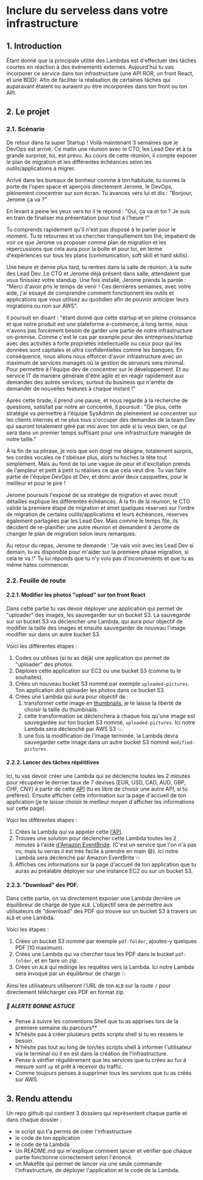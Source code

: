 # Inclure du serveless dans votre infrastructure

## 1. Introduction
Étant donné que la principale utilité des Lambdas est d'effectuer des tâches courtes en réaction à des événements externes.
Aujourd'hui tu vas incorporer ce service dans ton infrastructure (une API ROR, un front React, et une BDD).
Afin de faciliter la réalisation de certaines tâches qui auparavant étaient ou auraient pu être incorporées dans ton front ou ton API.

## 2. Le projet
### 2.1. Scénario
De retour dans ta super Startup ! Voilà maintenant 3 semaines que le DevOps est arrivé.
Ce matin une réunion avec le CTO, les Lead Dev et à ta grande surprise, toi, est prévu.
Au cours de cette réunion, il compte exposer le plan de migration et les différentes échéances selon les outils/applications à migrer.

Arrivé dans les bureaux de bonheur comme à ton habitude, tu ouvres la porte de l'open space et aperçois directement Jerome, le DevOps, pleinement concentrer sur son écran.
Tu avances vers lui et dis : "Bonjour, Jerome ça va ?"

En levant à peine les yeux vers toi il te répond : "Oui, ça va et toi ? Je suis en train de finaliser ma présentation pour tout à l'heure !"

Tu comprends rapidement qu'il n'est pas disposé à te parler pour le moment. 
Tu te retournes et va chercher tranquillement ton thé, impatient de voir ce que Jerome va proposer comme plan de migration et les répercussions que cela aura pour la boîte et pour toi, en terme d'expériences sur tous les plans (communication, soft skill et hard skills).

Une heure et demie plus tard, tu rentres dans la salle de réunion, à la suite des Lead Dev.
Le CTO et Jerome déjà présent dans salle, attendaient que vous finissiez votre standup.
Une fois installé, Jerome prends la parole : "Merci d'avoir pris le temps de venir ! 
Ces dernières semaines, avec votre aide, j'ai essayé de comprendre comment fonctionnent les outils et applications que vous utilisez au quotidien
afin de pouvoir anticiper leurs migrations ou non sur AWS".

Il poursuit en disant : "étant donné que cette startup et en pleine croissance 
et que notre produit est une plateforme e-commerce, à long terme, 
nous n'avons pas forcément besoin de garder une partie de notre infrastructure on-premise.
Comme c'est le cas par example pour des entreprises/startup avec des activités 
à forte propriétés intellectuelle ou ceux pour qui les données sont capitales 
et ultra confidentielles comme les banques.
En conséquence, nous allons nous efforcer d'avoir infrastructure avec un maximum de services managés 
où la gestion de serveurs sera minimal. Pour permettre à l'équipe dev de concentrer sur le développement. 
Et au service IT de manière générale d'être agile et en réagir rapidement aux demandes des autres services, surtout du business qui n'arrête de demander de nouvelles features à chaque instant !"

Après cette tirade, il prend une pause, et nous regarde à la recherche de questions, satisfait par notre air concentré, il poursuit :
"De plus, cette stratégie va permettre à l'équipe SysAdmin de pleinement se concentrer sur les clients internes 
et ne plus tous s'occuper des demandes de la team Dev qui sauront totalement 
géré par moi avec ton aide si tu veux bien, ce qui sera dans un premier temps suffisant pour une infrastructure managée de notre taille."

À la fin de sa phrase, je vois que son doigt me désigne, totalement surpris, 
tes cordes vocales ne t'obéisse plus, alors tu hoches la tête tout simplement.
Mais au fond de toi une vague de peur et d'excitation prends de l'ampleur et petit à petit tu réalises ce que cela veut dire.
Tu vas faire partie de l'équipe DevOps et Dev, et donc avoir deux casquettes, pour le meilleur et pour le pire !

Jerome poursuis l'exposé de sa stratégie de migration et avec moult détailles explique les différentes échéances. 
À la fin de la réunion, le CTO valide la premiere étape de migration et émet quelques réserves sur l'ordre de migration 
de certains outils/applications et leurs échéances, réserves également partagées par les Lead Dev.
Mais comme le temps file, ils décident de re-planifier une autre réunion et demandent à Jerome de changer le plan de migration selon leurs remarques. 

Au retour du repas, Jerome te demande : "Je vais voir avec les Lead Dev si demain, tu es disponible pour m'aider sur la premiere phase migration, si cela te va !"
Tu lui réponds que tu n'y vois pas d'inconvénients et que tu as même hates commencer.

### 2.2. Feuille de route
#### 2.2.1. Modifier les photos "upload" sur ton front React
Dans cette partie tu vas devoir déployer une application qui permet de "uploader" des images,
les sauvegarder sur un bucket S3.
La sauvegarde sur un bucket S3 va déclencher une Lambda, 
qui aura pour objectif de modifier la taille des images et ensuite sauvegarder de nouveau l'image modifier sur dans un autre bucket S3.

Voici les différentes étapes : 
1. Codes ou utilises (si tu as déjà) une application qui permet de "uploader" des photos.
2. Déploies cette application sur EC2 ou une bucket S3 (comme tu le souhaites).
3. Crées un nouveau bucket S3 nommé par exemple `uploaded-pictures`. Ton application doit uploader les photos dans ce bucket S3.
4. Crées une Lambda qui aura pour objectif de :
   1. transformer cette image en [thumbnails](https://www.techtarget.com/whatis/definition/thumbnail), je te laisse la liberté de choisir la taille du thumbnails.
   2. cette transformation se déclenchera à chaque fois qu'une image est sauvegardée sur ton bucket S3 nommé, `uploaded-pictures`. Ici notre Lambda sera déclenché par AWS S3 💥.
   3. une fois la modification de l'image terminée, la Lambda devra sauvegarder cette image dans un autre bucket S3 nommé `modified-pictures`.


#### 2.2.2. Lancer des tâches répétitives
Ici, tu vas devoir créer une Lambda qui se déclenche toutes les 2 minutes 
pour récupérer le dernier taux de 7 devises (EUR, USD, CAD, AUD, GBP, CHF, CNY) 
à partir de cette [API](https://www.abstractapi.com/exchange-rate-api#docs) 
(tu es libre de choisir une autre API, si tu préfères). 
Ensuite afficher cette information sur la page d'accueil de ton application (je te laisse choisir le meilleur moyen d'afficher les informations sur cette page).

Voici les différentes étapes :
1. Crées la Lambda qui va appeler cette [l'API](https://www.abstractapi.com/exchange-rate-api#docs).
2. Trouves une solution pour déclencher cette Lambda toutes les 2 minutes à l'aide [d'Amazon EventBride](https://docs.aws.amazon.com/eventbridge/latest/userguide/eb-create-rule-schedule.html).
   (C'est un service que l'on n'a pas vu, mais tu verras il est très facile à prendre en main 😄). 
   Ici notre Lambda sera déclenché par Amazon EventBrite :boom:
3. Affiches ces informations sur la page d'accueil de ton application que tu auras au préalable déployer sur une instance EC2 ou sur un bucket S3.


#### 2.2.3. "Download" des PDF.
Dans cette partie, on va directement exposer une Lambda derrière un équilibreur de charge de type `ALB`.
L'objectif sera de permettre aux utilisateurs de "download" des PDF qui trouve sur un bucket S3 à travers un `ALB` et une Lambda.

Voici les étapes : 
1. Crées un bucket S3 nommé par exemple `pdf-folder`, ajoutes-y quelques PDF (10 maximum).
2. Crées une Lambda qui va chercher tous les PDF dans le bucket  `pdf-folder`, et en faire un zip.
3. Crées un `ALB` qui redirige les requêtes vers la Lambda. Ici notre Lambda sera invoqué par un équilibreur de charge 💥

Ainsi les utilisateurs utiliseront l'URL de ton `ALB` sur la route `/` pour directement télécharger ces PDF en format zip.

##### 🚀 ALERTE BONNE ASTUCE
- Pense à suivre les conventions Shell que tu as apprises lors de la premiere semaine du parcours**
- N'hésite pas à créer plusieurs petits scripts shell si tu en ressens le besoin.
- N'hésite pas tout au long de ton/tes scripts shell à informer l'utilisateur via le terminal où il en est dans la création de l'infrastructure.
- Pense à vérifier régulièrement que les services que tu crées au fur à mesure sont `up` et prêt à recevoir du traffic.
- Comme toujours penses à supprimer tous les services que tu as créés sur AWS.

## 3. Rendu attendu
Un repo github qui contient 3 dossiers qui représentent chaque partie et dans chaque dossier :
- le script qui t'a permis de créer l'infrastructure
- le code de ton application
- le code de ta Lambda
- Un README.md qui m'explique comment lancer et vérifier que chaque partie fonctionne correctement selon l'énoncé.
- un Makefile qui permet de lancer via une seule commande l'infrastructure, de déployer l'application et le code de la Lambda.

